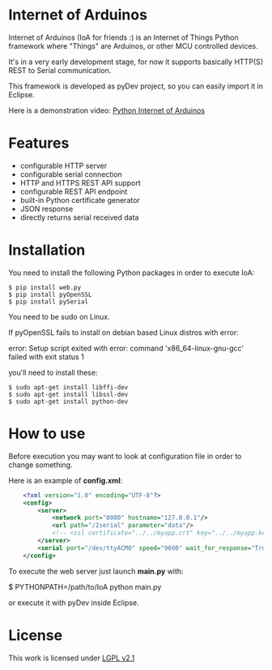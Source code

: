 # Internet of Arduinos

Internet of Arduinos (IoA for friends :) is an Internet of Things Python framework where "Things" are Arduinos, or other MCU controlled devices.

It's in a very early development stage, for now it supports basically HTTP(S) REST to Serial communication.

This framework is developed as pyDev project, so you can easily import it in Eclipse.

Here is a demonstration video: [Python Internet of Arduinos](https://www.youtube.com/watch?v=UISNnQExkLo)

# Features

* configurable HTTP server
* configurable serial connection 
* HTTP and HTTPS REST API support
* configurable REST API endpoint
* built-in Python certificate generator
* JSON response
* directly returns serial received data

# Installation

You need to install the following Python packages in order to execute IoA:

    $ pip install web.py
	$ pip install pyOpenSSL
	$ pip install pySerial

You need to be sudo on Linux. 

If pyOpenSSL fails to install on debian based Linux distros with error: 

error: Setup script exited with error: command 'x86_64-linux-gnu-gcc' failed with exit status 1

you'll need to install these:

	$ sudo apt-get install libffi-dev
	$ sudo apt-get install libssl-dev
	$ sudo apt-get install python-dev

# How to use

Before execution you may want to look at configuration file in order to change something.

Here is an example of **config.xml**:

```xml
    <?xml version="1.0" encoding="UTF-8"?>
	<config>
		<server>
			<network port="8080" hostname="127.0.0.1"/>
			<url path="/2serial" parameter="data"/>
			<!-- <ssl certificate="../../myapp.crt" key="../../myapp.key"/> -->
		</server>
		<serial port="/dev/ttyACM0" speed="9600" wait_for_response="True"/>
	</config>
```

To execute the web server just launch **main.py** with:

$ PYTHONPATH=/path/to/IoA python main.py

or execute it with pyDev inside Eclipse.

# License

This work is licensed under [LGPL v2.1](https://www.gnu.org/licenses/lgpl-2.1.html)
